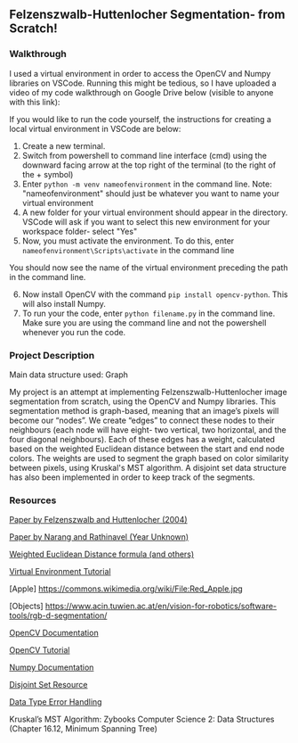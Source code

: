 ## Felzenszwalb-Huttenlocher Segmentation- from Scratch!

### Walkthrough

I used a virtual environment in order to access the OpenCV and Numpy libraries on VSCode. Running this might be tedious, so I have uploaded a video of my code walkthrough on Google Drive below (visible to anyone with this link):

If you would like to run the code yourself, the instructions for creating a local virtual environment in VSCode are below:

1. Create a new terminal.
2. Switch from powershell to command line interface (cmd) using the downward facing arrow at the top right of the terminal (to the right of the + symbol)
3. Enter `python -m venv nameofenvironment` in the command line. Note: "nameofenvironment" should just be whatever you want to name your virtual environment
4. A new folder for your virtual environment should appear in the directory. VSCode will ask if you want to select this new environment for your workspace folder- select "Yes"
5. Now, you must activate the environment. To do this, enter `nameofenvironment\Scripts\activate` in the command line

You should now see the name of the virtual environment preceding the path in the command line. 

6. Now install OpenCV with the command `pip install opencv-python`. This will also install Numpy.
7. To run your the code, enter `python filename.py` in the command line. Make sure you are using the command line and not the powershell whenever you run the code.

### Project Description

Main data structure used: Graph

My project is an attempt at implementing Felzenszwalb-Huttenlocher image segmentation from scratch, using the OpenCV and Numpy libraries. This segmentation method is graph-based, meaning that an image’s pixels will become our “nodes”. We create “edges” to connect these nodes to their neighbours (each node will have eight- two vertical, two horizontal, and the four diagonal neighbours). Each of these edges has a weight, calculated based on the weighted Euclidean distance between the start and end node colors. The weights are used to segment the graph based on color similarity between pixels, using Kruskal's MST algorithm. A disjoint set data structure has also been implemented in order to keep track of the segments.

### Resources

[Paper by Felzenszwalb and Huttenlocher (2004)](https://cs.brown.edu/people/pfelzens/papers/seg-ijcv.pdf)

[Paper by Narang and Rathinavel (Year Unknown)](https://www.cs.unc.edu/~sahil/data/Segmentation-Report.pdf)

[Weighted Euclidean Distance formula (and others)](https://www.baeldung.com/cs/compute-similarity-of-colours)

[Virtual Environment Tutorial](https://www.youtube.com/watch?v=fclTFQQvQFQ&t=78s)

[Apple] https://commons.wikimedia.org/wiki/File:Red_Apple.jpg

[Objects] https://www.acin.tuwien.ac.at/en/vision-for-robotics/software-tools/rgb-d-segmentation/

[OpenCV Documentation](https://docs.opencv.org/4.x/index.html)

[OpenCV Tutorial](https://www.geeksforgeeks.org/introduction-to-opencv/)

[Numpy Documentation](https://numpy.org/doc/)

[Disjoint Set Resource](https://takeuforward.org/data-structure/disjoint-set-union-by-rank-union-by-size-path-compression-g-46/)

[Data Type Error Handling ](https://stackoverflow.com/questions/7559595/python-runtimewarning-overflow-encountered-in-long-scalars)

Kruskal’s MST Algorithm: 
Zybooks Computer Science 2: Data Structures (Chapter 16.12, Minimum Spanning Tree)
